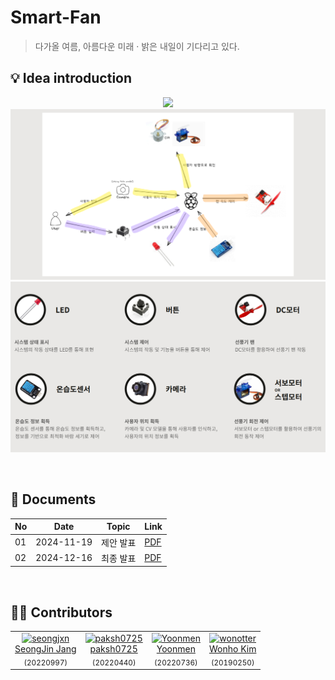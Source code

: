 # Smart-Fan
> 다가올 여름, 아름다운 미래 · 밝은 내일이 기다리고 있다.

## 💡 Idea introduction
<p align="center">
  <img src="https://github.com/user-attachments/assets/6e9c6aea-2022-4481-916c-0083d1066ad0">
  <img src="Docs/imgs/System_Structure.png">
  <img src="Docs/imgs/Used_Tools.png">
</p>

<br>

## 📄 Documents

| No |    Date    |       Topic       |    Link    |
|----|------------|-------------------|------------|
| 01 | 2024-11-19 |     제안 발표     | [PDF](Docs/presentations/임베디드시스템_TEAM_ApplePi_제안발표.pdf) |
| 02 | 2024-12-16 |     최종 발표     | [PDF](Docs/presentations/임베디드시스템%204조%20최종%20발표.pdf) |

<br>

## 👨‍💻 Contributors
<table>
  <td align="center">
    <a href="https://github.com/seongjxn">
      <img src="https://avatars.githubusercontent.com/seongjxn" alt="seongjxn" width="100px;"><br>
      SeongJin Jang
    </a>
    <br><sub>(20220997)</sub>
  </td>
  <td align="center">
    <a href="https://github.com/paksh0725">
      <img src="https://avatars.githubusercontent.com/paksh0725" alt="paksh0725" width="100px;"><br>
      paksh0725
    </a>
    <br><sub>(20220440)</sub>
  </td>
  <td align="center">
    <a href="https://github.com/Yoon-men">
      <img src="https://avatars.githubusercontent.com/Yoon-men" alt="Yoonmen" width="100px;"><br>
      Yoonmen
    </a>
    <br><sub>(20220736)</sub>
  </td>
  <td align="center">
    <a href="https://github.com/wonotter">
      <img src="https://avatars.githubusercontent.com/wonotter" alt="wonotter" width="100px;"><br>
      Wonho Kim
    </a>
    <br><sub>(20190250)</sub>
  </td>
</table>
